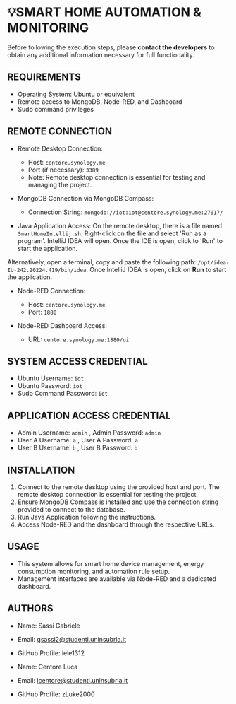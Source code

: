 # 💡SMART HOME AUTOMATION & MONITORING

Before following the execution steps, please **contact the developers** to obtain any additional information necessary for full functionality. 

## REQUIREMENTS

- Operating System: Ubuntu or equivalent
- Remote access to MongoDB, Node-RED, and Dashboard
- Sudo command privileges

## REMOTE CONNECTION

- Remote Desktop Connection:
  - Host: `centore.synology.me`
  - Port (if necessary): `3389`
  - Note: Remote desktop connection is essential for testing and managing the project.

- MongoDB Connection via MongoDB Compass:
  - Connection String: `mongodb://iot:iot@centore.synology.me:27017/`

- Java Application Access:
On the remote desktop, there is a file named `SmartHomeIntellij.sh`. Right-click on the file and select 'Run as a program'. IntelliJ IDEA will open. Once the IDE is open, click to 'Run' to start the application.

Alternatively, open a terminal, copy and paste the following path: `/opt/idea-IU-242.20224.419/bin/idea`. Once IntelliJ IDEA is open, click on **Run** to start the application.

- Node-RED Connection:
  - Host: `centore.synology.me`
  - Port: `1880`

- Node-RED Dashboard Access:
  - URL: `centore.synology.me:1880/ui`

## SYSTEM ACCESS CREDENTIAL

- Ubuntu Username: `iot`
- Ubuntu Password: `iot`
- Sudo Command Password: `iot`

## APPLICATION ACCESS CREDENTIAL

- Admin Username: `admin` , Admin Password: `admin`
- User A Username: `a` , User A Password: `a`
- User B Username: `b` , User B Password: `b`


## INSTALLATION

1. Connect to the remote desktop using the provided host and port. The remote desktop connection is essential for testing the project.
2. Ensure MongoDB Compass is installed and use the connection string provided to connect to the database.
3. Run Java Application following the instructions.
4. Access Node-RED and the dashboard through the respective URLs.

## USAGE

- This system allows for smart home device management, energy consumption monitoring, and automation rule setup.
- Management interfaces are available via Node-RED and a dedicated dashboard.

## AUTHORS

- Name: Sassi Gabriele
- Email: gsassi2@studenti.uninsubria.it
- GitHub Profile: lele1312

- Name: Centore Luca
- Email: lcentore@studenti.uninsubria.it
- GitHub Profile: zLuke2000


